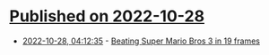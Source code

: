 # [Published on 2022-10-28](index.md)

* [2022-10-28, 04:12:35](https://lobste.rs/s/u1vffw/beating_super_mario_bros_3_19_frames) - [Beating Super Mario Bros 3 in 19 frames](https://tasvideos.org/7245S)

